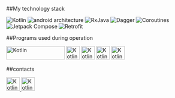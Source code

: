 
##My technology stack

![Kotlin](https://img.shields.io/badge/-Kotlin-090909?style=for-the-badge&logo=kotlin&logoColor=47c5fb) 
![android architecture](https://img.shields.io/badge/-architecture-4C3767?style=for-the-badge&logo=android&logoColor=47c5fb)
![RxJava](https://img.shields.io/badge/-RxJava-AA1C00?style=for-the-badge&logo=java&logoColor=47c5fb)
![Dagger](https://img.shields.io/badge/-Dagger-0567C1?style=for-the-badge&logo=Dagger&logoColor=47c5fb) 
![Coroutines](https://img.shields.io/badge/-Coroutines-7F52FF?style=for-the-badge&logo=Coroutines&logoColor=47c5fb) 
![Jetpack Compose](https://img.shields.io/badge/-JetpackCompose-3DDB84?style=for-the-badge&logo=Coroutines&logoColor=47c5fb)
![Retrofit](https://img.shields.io/badge/-Retrofit-746565?style=for-the-badge&logo=Java&logoColor=47c5fb)

##Programs used during operation
<p align="left">
<a target="_blank" rel="noreferrer"><img src="https://upload.wikimedia.org/wikipedia/commons/9/92/Android_Studio_Trademark.svg" width="156" height="36" alt="Kotlin" /></a>
<a target="_blank" rel="noreferrer"><img src="https://raw.githubusercontent.com/danielcranney/readme-generator/main/public/icons/skills/figma-colored.svg" width="36" height="36" alt="Kotlin" /></a>
<a target="_blank" rel="noreferrer"><img src="https://upload.wikimedia.org/wikipedia/commons/thumb/f/f4/IntelliJ_IDEA_Edu_Icon.svg/1024px-IntelliJ_IDEA_Edu_Icon.svg.png" width="36" height="36" alt="Kotlin" /></a>
<a target="_blank" rel="noreferrer"><img src="https://media.trustradius.com/product-logos/h3/JA/T1A83W5H538P.PNG" width="36" height="36" alt="Kotlin" /></a>
<a target="_blank" rel="noreferrer"><img src="https://images.squarespace-cdn.com/content/v1/51605c52e4b0e13a2586e4b7/1667868305357-A0VWFHDC6ZTA8FGE8M0Q/Notion_App_Logo.png?format=2500w" width="36" height="36" alt="Kotlin" /></a>

##contacts
<p align="left">
<a href="https://t.me/romaiuferev" target="_blank" rel="noreferrer"><img src="https://www.freedownloadlogo.com/logos/t/telegram-2019-logo.svg" width="36" height="36" alt="Kotlin" /> </a>
<a href="roma29733@gmail.com" target="_blank" rel="noreferrer"><img src="https://logosdownload.com/logo/Gmail-New-2020-logo-big.png" width="36" height="36" alt="Kotlin" /></a>
